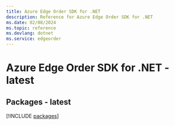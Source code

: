 ```yaml
---
title: Azure Edge Order SDK for .NET
description: Reference for Azure Edge Order SDK for .NET
ms.date: 02/08/2024
ms.topic: reference
ms.devlang: dotnet
ms.service: edgeorder
---
```

# Azure Edge Order SDK for .NET - latest
## Packages - latest
[!INCLUDE [packages](edge-order-index.md)]